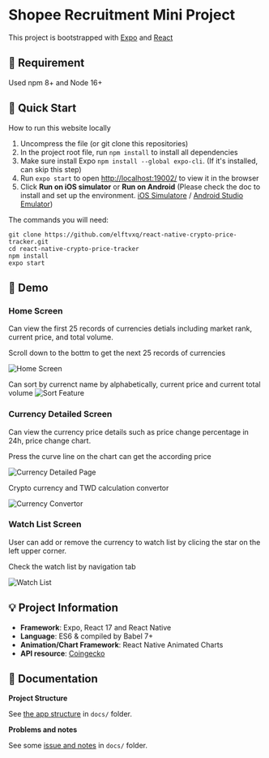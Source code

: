 # Shopee Recruitment Mini Project

This project is bootstrapped with [Expo](https://docs.expo.dev/) and [React](https://reactjs.org/)

## :mount_fuji: Requirement

Used npm 8+ and Node 16+

## :green_book: Quick Start

How to run this website locally

1. Uncompress the file (or git clone this repositories)
2. In the project root file, run `npm install` to install all dependencies
3. Make sure install Expo `npm install --global expo-cli`. (If it's installed, can skip this step)
4. Run `expo start` to open [http://localhost:19002/](http://localhost:19002/) to view it in the browser
5. Click **Run on iOS simulator** or **Run on Android** (Please check the doc to install and set up the environment. [iOS Simulatore](https://docs.expo.dev/workflow/ios-simulator/#step-1-install-xcode) / [Android Studio Emulator](https://docs.expo.dev/workflow/android-studio-emulator/))

The commands you will need:

```
git clone https://github.com/elftvxq/react-native-crypto-price-tracker.git
cd react-native-crypto-price-tracker
npm install
expo start
```

## :iphone: Demo

### Home Screen

Can view the first 25 records of currencies detials including market rank, current price, and total volume.

Scroll down to the bottm to get the next 25 records of currencies

![Home Screen](https://i.imgur.com/KbbeWZc.jpg?3)

Can sort by currenct name by alphabetically, current price and current total volume
![Sort Feature](https://i.imgur.com/0vq7t9R.jpg?1)

### Currency Detailed Screen

Can view the currency price details such as price change percentage in 24h, price change chart.

Press the curve line on the chart can get the according price

![Currency Detailed Page](https://i.imgur.com/a4Be00b.jpg?1)

Crypto currency and TWD calculation convertor

![Currency Convertor](https://i.imgur.com/8qCwBGV.jpg?1)

### Watch List Screen

User can add or remove the currency to watch list by clicing the star on the left upper corner.

Check the watch list by navigation tab

![Watch List](https://i.imgur.com/XnXlFCM.jpg?1)

## :bulb: Project Information

- **Framework**: Expo, React 17 and React Native
- **Language**: ES6 & compiled by Babel 7+
- **Animation/Chart Framework**: React Native Animated Charts
- **API resource**: [Coingecko](https://www.coingecko.com/en/api)

## :jack_o_lantern: Documentation

**Project Structure**

See [the app structure](docs/structure.md) in `docs/` folder.

**Problems and notes**

See some [issue and notes](docs/problems-and-notes.md) in `docs/` folder.
